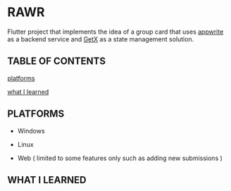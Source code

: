 # RAWR

Flutter project that implements the idea of a group card that uses [appwrite](https://appwrite.io/) as a backend service and [GetX]((https://pub.dev/packages/get)) as a state management solution. 



## TABLE OF CONTENTS

[platforms](#platforms)

[what I learned](#what-i-learned)



## PLATFORMS

- Windows

- Linux 

- Web ( limited to some features only such as adding new submissions )



## WHAT I LEARNED
